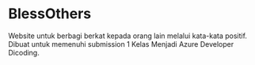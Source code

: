 # BlessOthers
Website untuk berbagi berkat kepada orang lain melalui kata-kata positif. Dibuat untuk memenuhi submission 1 Kelas Menjadi Azure Developer Dicoding.
